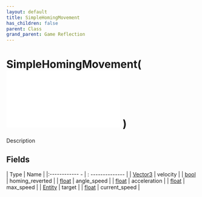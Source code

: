 ```yaml
---
layout: default
title: SimpleHomingMovement
has_children: false
parent: Class
grand_parent: Game Reflection
---
```

# SimpleHomingMovement( ![ SimpleMovement ](game-reflection/classes/simple_movement.md) )
Description 

## Fields
| Type | Name |
|:------------ - | : -------------- |
| [Vector3](game-reflection/classes/vector3.md) | velocity |
| [bool](game-reflection/components/bool.md) | homing_reverted |
| [float](game-reflection/components/float.md) | angle_speed |
| [float](game-reflection/components/float.md) | acceleration |
| [float](game-reflection/components/float.md) | max_speed |
| [Entity](game-reflection/classes/entity.md) | target |
| [float](game-reflection/components/float.md) | current_speed |
